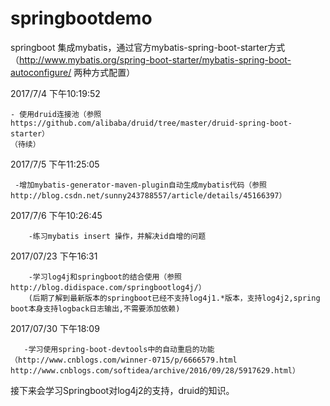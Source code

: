 # springbootdemo

springboot 集成mybatis，通过官方mybatis-spring-boot-starter方式（http://www.mybatis.org/spring-boot-starter/mybatis-spring-boot-autoconfigure/   两种方式配置）

2017/7/4 下午10:19:52 
    
    - 使用druid连接池（参照https://github.com/alibaba/druid/tree/master/druid-spring-boot-starter）
    （待续）
2017/7/5 下午11:25:05
     
     -增加mybatis-generator-maven-plugin自动生成mybatis代码（参照http://blog.csdn.net/sunny243788557/article/details/45166397）
2017/7/6 下午10:26:45

        -练习mybatis insert 操作，并解决id自增的问题
2017/07/23 下午16:31
        
        -学习log4j和springboot的结合使用（参照http://blog.didispace.com/springbootlog4j/）
        (后期了解到最新版本的springboot已经不支持log4j1.*版本，支持log4j2,spring boot本身支持logback日志输出,不需要添加依赖)
  2017/07/30 下午18:09
       
       -学习使用spring-boot-devtools中的自动重启的功能（http://www.cnblogs.com/winner-0715/p/6666579.html http://www.cnblogs.com/softidea/archive/2016/09/28/5917629.html）
       
        
   接下来会学习Springboot对log4j2的支持，druid的知识。